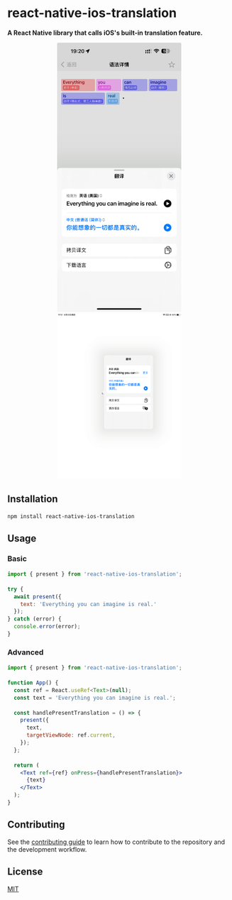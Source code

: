 # react-native-ios-translation

**A React Native library that calls iOS's built-in translation feature.**

<div align="center">
  <img src="./screenshot-iphone.jpeg" width="280px" />
  <img src="./screenshot-ipad.png" width="280px" />
</div>

## Installation

```sh
npm install react-native-ios-translation
```

## Usage

### Basic

```js
import { present } from 'react-native-ios-translation';

try {
  await present({
    text: 'Everything you can imagine is real.'
  });
} catch (error) {
  console.error(error);
}
```

### Advanced

```jsx
import { present } from 'react-native-ios-translation';

function App() {
  const ref = React.useRef<Text>(null);
  const text = 'Everything you can imagine is real.';

  const handlePresentTranslation = () => {
    present({
      text,
      targetViewNode: ref.current,
    });
  };

  return (
    <Text ref={ref} onPress={handlePresentTranslation}>
      {text}
    </Text>
  );
}
```

## Contributing

See the [contributing guide](CONTRIBUTING.md) to learn how to contribute to the repository and the development workflow.

## License

[MIT](./LICENSE)
